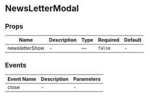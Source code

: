 # NewsLetterModal

## Props

<!-- @vuese:NewsLetterModal:props:start -->
|Name|Description|Type|Required|Default|
|---|---|---|---|---|
|newsletterShow|-|—|`false`|-|

<!-- @vuese:NewsLetterModal:props:end -->


## Events

<!-- @vuese:NewsLetterModal:events:start -->
|Event Name|Description|Parameters|
|---|---|---|
|close|-|-|

<!-- @vuese:NewsLetterModal:events:end -->


